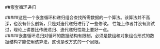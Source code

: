 ##嵌套循环递归

#####这是一个嵌套循环和递归组合查找所需数据的一个算法。该算法并不高深，也没有什么创新，只是对迭代递归进行了一些修改。
性能上作者并没有测试过，理论上讲要比传统递归、迭代递归性能上要好一点。<br/>
#####嵌套循环递归对循环的数据结构有限制，必须是数组和对象组合形式的数据结构才能使用该算法，这也是改方式的一个局限。
